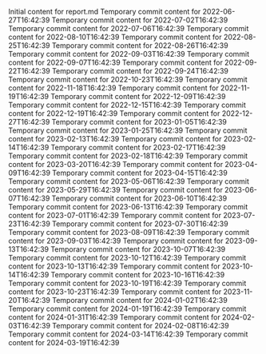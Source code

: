 Initial content for report.md
Temporary commit content for 2022-06-27T16:42:39
Temporary commit content for 2022-07-02T16:42:39
Temporary commit content for 2022-07-06T16:42:39
Temporary commit content for 2022-08-10T16:42:39
Temporary commit content for 2022-08-25T16:42:39
Temporary commit content for 2022-08-26T16:42:39
Temporary commit content for 2022-09-03T16:42:39
Temporary commit content for 2022-09-07T16:42:39
Temporary commit content for 2022-09-22T16:42:39
Temporary commit content for 2022-09-24T16:42:39
Temporary commit content for 2022-10-23T16:42:39
Temporary commit content for 2022-11-18T16:42:39
Temporary commit content for 2022-11-19T16:42:39
Temporary commit content for 2022-12-09T16:42:39
Temporary commit content for 2022-12-15T16:42:39
Temporary commit content for 2022-12-19T16:42:39
Temporary commit content for 2022-12-27T16:42:39
Temporary commit content for 2023-01-05T16:42:39
Temporary commit content for 2023-01-25T16:42:39
Temporary commit content for 2023-02-13T16:42:39
Temporary commit content for 2023-02-14T16:42:39
Temporary commit content for 2023-02-17T16:42:39
Temporary commit content for 2023-02-18T16:42:39
Temporary commit content for 2023-03-20T16:42:39
Temporary commit content for 2023-04-09T16:42:39
Temporary commit content for 2023-04-15T16:42:39
Temporary commit content for 2023-05-06T16:42:39
Temporary commit content for 2023-05-29T16:42:39
Temporary commit content for 2023-06-07T16:42:39
Temporary commit content for 2023-06-10T16:42:39
Temporary commit content for 2023-06-13T16:42:39
Temporary commit content for 2023-07-01T16:42:39
Temporary commit content for 2023-07-23T16:42:39
Temporary commit content for 2023-07-30T16:42:39
Temporary commit content for 2023-08-09T16:42:39
Temporary commit content for 2023-09-03T16:42:39
Temporary commit content for 2023-09-13T16:42:39
Temporary commit content for 2023-10-07T16:42:39
Temporary commit content for 2023-10-12T16:42:39
Temporary commit content for 2023-10-13T16:42:39
Temporary commit content for 2023-10-14T16:42:39
Temporary commit content for 2023-10-16T16:42:39
Temporary commit content for 2023-10-19T16:42:39
Temporary commit content for 2023-10-23T16:42:39
Temporary commit content for 2023-11-20T16:42:39
Temporary commit content for 2024-01-02T16:42:39
Temporary commit content for 2024-01-19T16:42:39
Temporary commit content for 2024-01-31T16:42:39
Temporary commit content for 2024-02-03T16:42:39
Temporary commit content for 2024-02-08T16:42:39
Temporary commit content for 2024-03-14T16:42:39
Temporary commit content for 2024-03-19T16:42:39
